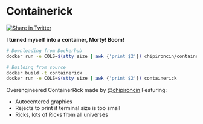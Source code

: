 # Containerick
[![Share in Twitter](https://img.shields.io/twitter/url/http/shields.io.svg?style=social&style=flat-square)](I+turned+myself+into+a+container%2C+Morty%21+Boom%21+Try+it+out%21+https%3A%2F%2Fgithub.com%2Fchipironcin%2Fcontainerick)

**I turned myself into a container, Morty! Boom!**

```bash
# Downloading from Dockerhub
docker run -e COLS=$(stty size | awk {'print $2'}) chipironcin/containerick

# Building from source
docker build -t containerick .
docker run -e COLS=$(stty size | awk {'print $2'}) containerick
```

Overengineered ContainerRick made by [@chipironcin](https://twitter.com/chipironcin)
Featuring:
  - Autocentered graphics
  - Rejects to print if terminal size is too small
  - Ricks, lots of Ricks from all universes
